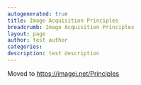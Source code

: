 ```yaml
---
autogenerated: true
title: Image Acquisition Principles
breadcrumb: Image Acquisition Principles
layout: page
author: test author
categories: 
description: test description
---
```


Moved to https://imagej.net/Principles
